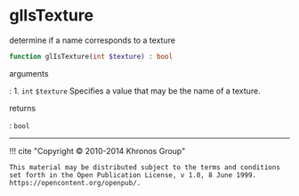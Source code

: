 # glIsTexture
determine if a name corresponds to a texture

```php
function glIsTexture(int $texture) : bool
```

arguments

:    1. `int` `$texture` Specifies a value that may be the name of a texture.

returns

:    `bool` 

---
     

!!! cite "Copyright © 2010-2014 Khronos Group"

    This material may be distributed subject to the terms and conditions set forth in the Open Publication License, v 1.0, 8 June 1999. https://opencontent.org/openpub/.
